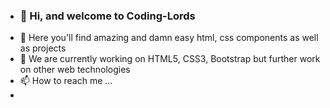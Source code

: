 - <h3>👋 Hi, and welcome to Coding-Lords</h3>
- 👀 Here you'll find amazing and damn easy html, css components as well as projects
- 🌱 We are currently working on HTML5, CSS3, Bootstrap but further work on other web technologies
- 📫 How to reach me ...
- 

<!---
Coding-Lords/Coding-Lords is a ✨ special ✨ repository because its `README.md` (this file) appears on your GitHub profile.
You can click the Preview link to take a look at your changes.
--->
